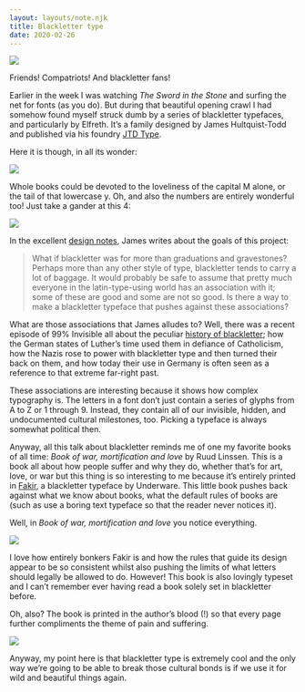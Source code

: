 ```yaml
---
layout: layouts/note.njk
title: Blackletter type
date: 2020-02-26
---
```


![](https://buttondown.s3.us-west-2.amazonaws.com/images/affc2644-671a-4fce-b897-ea920d9572a6.JPEG)

Friends! Compatriots! And blackletter fans!

Earlier in the week I was watching _The Sword in the Stone_ and surfing the net for fonts (as you do). But during that beautiful opening crawl I had somehow found myself struck dumb by a series of blackletter typefaces, and particularly by Elfreth. It’s a family designed by James Hultquist-Todd and published via his foundry [JTD Type](https://jtdtype.com/).

Here it is though, in all its wonder:

![](https://buttondown.s3.us-west-2.amazonaws.com/images/c3890897-2ba6-47ca-9251-dd9df023d0a7.jpg)

Whole books could be devoted to the loveliness of the capital M alone, or the tail of that lowercase y. Oh, and also the numbers are entirely wonderful too! Just take a gander at this 4:

![](https://buttondown.s3.us-west-2.amazonaws.com/images/4834578b-ee5a-4f48-ac05-f9e7e08d264b.png)

In the excellent [design notes](https://jtdtype.com/typeface/Elfreth/9), James writes about the goals of this project:

> What if blackletter was for more than graduations and gravestones? Perhaps more than any other style of type, blackletter tends to carry a lot of baggage. It would probably be safe to assume that pretty much everyone in the latin-type-using world has an association with it; some of these are good and some are not so good. Is there a way to make a blackletter typeface that pushes against these associations?

What are those associations that James alludes to? Well, there was a recent episode of 99% Invisible all about the peculiar [history of blackletter](https://99percentinvisible.org/episode/fraktur/); how the German states of Luther’s time used them in defiance of Catholicism, how the Nazis rose to power with blackletter type and then turned their back on them, and how today their use in Germany is often seen as a reference to that extreme far-right past.

These associations are interesting because it shows how complex typography is. The letters in a font don’t just contain a series of glyphs from A to Z or 1 through 9. Instead, they contain all of our invisible, hidden, and undocumented cultural milestones, too. Picking a typeface is always somewhat political then.

Anyway, all this talk about blackletter reminds me of one my favorite books of all time: _Book of war, mortification and love_ by Ruud Linssen. This is a book all about how people suffer and why they do, whether that’s for art, love, or war but this thing is so interesting to me because it’s entirely printed in [Fakir](https://underware.nl/fonts/fakir/), a blackletter typeface by Underware. This little book pushes back against what we know about books, what the default rules of books are (such as use a boring text typeface so that the reader never notices it).

Well, in _Book of war, mortification and love_ you notice everything.

![](https://buttondown.s3.us-west-2.amazonaws.com/images/57b9c191-511e-4bdd-8ca7-b527cf10102c.png)

I love how entirely bonkers Fakir is and how the rules that guide its design appear to be so consistent whilst also pushing the limits of what letters should legally be allowed to do. However! This book is also lovingly typeset and I can’t remember ever having read a book solely set in blackletter before.

Oh, also? The book is printed in the author’s blood (!) so that every page further compliments the theme of pain and suffering.

![](https://buttondown.s3.us-west-2.amazonaws.com/images/ebd20870-beb2-4708-8589-cb8ee6f07d7b.jpg)

Anyway, my point here is that blackletter type is extremely cool and the only way we’re going to be able to break those cultural bonds is if we use it for wild and beautiful things again.
